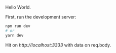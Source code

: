 Hello World.

First, run the development server:

```bash
npm run dev
# or
yarn dev
```

Hit on *http://localhost:3333* with data on req.body.
